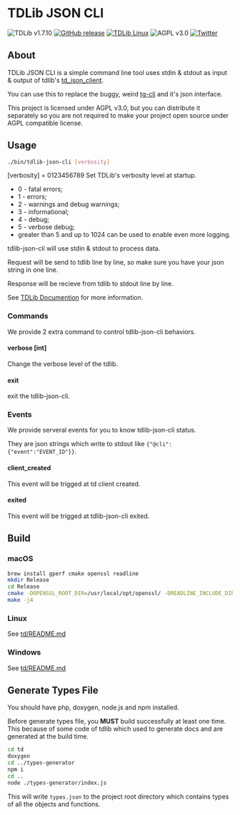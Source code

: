# TDLib JSON CLI

![TDLib v1.7.10](https://img.shields.io/badge/TDLib-v1.7.10-green.svg)
[![GitHub release](https://img.shields.io/github/release/oott123/tdlib-json-cli.svg)](https://github.com/oott123/tdlib-json-cli/releases)
[![TDLib Linux](https://github.com/oott123/tdlib-json-cli/actions/workflows/build.yml/badge.svg)](https://github.com/oott123/tdlib-json-cli/actions/workflows/build.yml)
![AGPL v3.0](https://img.shields.io/github/license/oott123/tdlib-json-cli.svg)
[![Twitter](https://img.shields.io/badge/Tweet!-Thanks!-green.svg?style=social)](https://twitter.com/intent/tweet?text=Wow:&url=https%3A%2F%2Fgithub.com%2Foott123%2Ftdlib-json-cli%2F)

## About

TDLib JSON CLI is a simple command line tool uses stdin & stdout as input & output of tdlib's [td_json_client][td-json].

You can use this to replace the buggy, weird [tg-cli](https://github.com/vysheng/tg) and it's json interface.

This project is licensed under AGPL v3.0, but you can distribute it separately so you are not required to make your project open source under AGPL compatible license.

## Usage

```bash
./bin/tdlib-json-cli [verbosity]
```
[verbosity] = 0123456789
Set TDLib's verbosity level at startup.
- 0 - fatal errors;
- 1 - errors; 
- 2 - warnings and debug warnings;
- 3 - informational;
- 4 - debug;
- 5 - verbose debug;
- greater than 5 and up to 1024 can be used to enable even more logging.

tdlib-json-cli will use stdin & stdout to process data.

Request will be send to tdlib line by line, so make sure you have your json string in one line.

Response will be recieve from tdlib to stdout line by line.

See [TDLib Documention][td-json] for more information.

### Commands

We provide 2 extra command to control tdlib-json-cli behaviors.

#### verbose [int]

Change the verbose level of the tdlib.

#### exit

exit the tdlib-json-cli.

### Events

We provide serveral events for you to know tdlib-json-cli status.

They are json strings which write to stdout like `{"@cli":{"event":"EVENT_ID"}}`.

#### client_created

This event will be trigged at td client created.

#### exited

This event will be trigged at tdlib-json-cli exited.

## Build

### macOS

```bash
brew install gperf cmake openssl readline
mkdir Release
cd Release
cmake -DOPENSSL_ROOT_DIR=/usr/local/opt/openssl/ -DREADLINE_INCLUDE_DIR=/usr/local/opt/readline/include -DREADLINE_LIBRARY=/usr/local/opt/readline/lib/libreadline.dylib -DCMAKE_BUILD_TYPE=Release ..
make -j4
```

### Linux

See [td/README.md](td/README.md)

### Windows

See [td/README.md](td/README.md)

## Generate Types File

You should have php, doxygen, node.js and npm installed.

Before generate types file, you **MUST** build successfully at least one time.
This because of some code of tdlib which used to generate docs and are generated at the build time.

```bash
cd td
doxygen
cd ../types-generator
npm i
cd ..
node ./types-generator/index.js
```

This will write `types.json` to the project root directory which contains types of all the objects and functions.

[td-json]: https://core.telegram.org/tdlib/docs/td__json__client_8h.html
